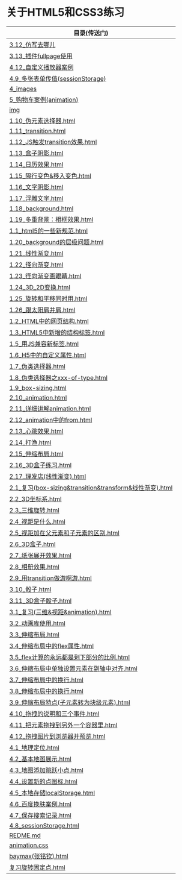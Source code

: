 # 关于HTML5和CSS3练习



| 目录(传送门)                                                 |
| ------------------------------------------------------------ |
| [3.12_仿写去哪儿](https://MickeyClub.github.io/HTML5-CSS3/3.12_%E4%BB%BF%E5%86%99%E5%8E%BB%E5%93%AA%E5%84%BF) |
| [3.13_插件fullpage使用](https://MickeyClub.github.io/HTML5-CSS3/3.13_%E6%8F%92%E4%BB%B6fullpage%E4%BD%BF%E7%94%A8) |
| [4.12_自定义播放器案例](http://zmqblog.top/HTML5-CSS3/4.12_%E8%87%AA%E5%AE%9A%E4%B9%89%E6%92%AD%E6%94%BE%E5%99%A8%E6%A1%88%E4%BE%8B/%E8%87%AA%E5%AE%9A%E4%B9%89%E6%92%AD%E6%94%BE%E5%99%A8.html) |
| [4.9_多张表单传值(sessionStorage)](https://MickeyClub.github.io/HTML5-CSS3/4.9_%E5%A4%9A%E5%BC%A0%E8%A1%A8%E5%8D%95%E4%BC%A0%E5%80%BC(sessionStorage)) |
| [4_images](https://MickeyClub.github.io/HTML5-CSS3/4_images) |
| [5_购物车案例(animation)](https://MickeyClub.github.io/HTML5-CSS3/5_%E8%B4%AD%E7%89%A9%E8%BD%A6%E6%A1%88%E4%BE%8B(animation)) |
| [img](https://MickeyClub.github.io/HTML5-CSS3/img)           |
| [1.10_伪元素选择器.html](https://MickeyClub.github.io/HTML5-CSS3/1.10_%E4%BC%AA%E5%85%83%E7%B4%A0%E9%80%89%E6%8B%A9%E5%99%A8.html) |
| [1.11_transition.html](https://MickeyClub.github.io/HTML5-CSS3/1.11_transition.html) |
| [1.12_JS触发transition效果.html](https://MickeyClub.github.io/HTML5-CSS3/1.12_JS%E8%A7%A6%E5%8F%91transition%E6%95%88%E6%9E%9C.html) |
| [1.13_盒子阴影.html](https://MickeyClub.github.io/HTML5-CSS3/1.13_%E7%9B%92%E5%AD%90%E9%98%B4%E5%BD%B1.html) |
| [1.14_日历效果.html](https://MickeyClub.github.io/HTML5-CSS3/1.14_%E6%97%A5%E5%8E%86%E6%95%88%E6%9E%9C.html) |
| [1.15_隔行变色&移入变色.html](https://MickeyClub.github.io/HTML5-CSS3/1.15_%E9%9A%94%E8%A1%8C%E5%8F%98%E8%89%B2%26%E7%A7%BB%E5%85%A5%E5%8F%98%E8%89%B2.html) |
| [1.16_文字阴影.html](https://MickeyClub.github.io/HTML5-CSS3/1.16_%E6%96%87%E5%AD%97%E9%98%B4%E5%BD%B1.html) |
| [1.17_浮雕文字.html](https://MickeyClub.github.io/HTML5-CSS3/1.17_%E6%B5%AE%E9%9B%95%E6%96%87%E5%AD%97.html) |
| [1.18_background.html](https://MickeyClub.github.io/HTML5-CSS3/1.18_background.html) |
| [1.19_多重背景：相框效果.html](https://MickeyClub.github.io/HTML5-CSS3/1.19_%E5%A4%9A%E9%87%8D%E8%83%8C%E6%99%AF%EF%BC%9A%E7%9B%B8%E6%A1%86%E6%95%88%E6%9E%9C.html) |
| [1.1_html5的一些新规范.html](https://MickeyClub.github.io/HTML5-CSS3/1.1_html5%E7%9A%84%E4%B8%80%E4%BA%9B%E6%96%B0%E8%A7%84%E8%8C%83.html) |
| [1.20_background的层级问题.html](https://MickeyClub.github.io/HTML5-CSS3/1.20_background%E7%9A%84%E5%B1%82%E7%BA%A7%E9%97%AE%E9%A2%98.html) |
| [1.21_线性渐变.html](https://MickeyClub.github.io/HTML5-CSS3/1.21_%E7%BA%BF%E6%80%A7%E6%B8%90%E5%8F%98.html) |
| [1.22_径向渐变.html](https://MickeyClub.github.io/HTML5-CSS3/1.22_%E5%BE%84%E5%90%91%E6%B8%90%E5%8F%98.html) |
| [1.23_径向渐变画眼睛.html](https://MickeyClub.github.io/HTML5-CSS3/1.23_%E5%BE%84%E5%90%91%E6%B8%90%E5%8F%98%E7%94%BB%E7%9C%BC%E7%9D%9B.html) |
| [1.24_3D_2D变换.html](https://MickeyClub.github.io/HTML5-CSS3/1.24_3D_2D%E5%8F%98%E6%8D%A2.html) |
| [1.25_旋转和平移同时用.html](https://MickeyClub.github.io/HTML5-CSS3/1.25_%E6%97%8B%E8%BD%AC%E5%92%8C%E5%B9%B3%E7%A7%BB%E5%90%8C%E6%97%B6%E7%94%A8.html) |
| [1.26_跟太阳肩并肩.html](https://MickeyClub.github.io/HTML5-CSS3/1.26_%E8%B7%9F%E5%A4%AA%E9%98%B3%E8%82%A9%E5%B9%B6%E8%82%A9.html) |
| [1.2_HTML中的网页结构.html](https://MickeyClub.github.io/HTML5-CSS3/1.2_HTML%E4%B8%AD%E7%9A%84%E7%BD%91%E9%A1%B5%E7%BB%93%E6%9E%84.html) |
| [1.3_HTML5中新增的结构标签.html](https://MickeyClub.github.io/HTML5-CSS3/1.3_HTML5%E4%B8%AD%E6%96%B0%E5%A2%9E%E7%9A%84%E7%BB%93%E6%9E%84%E6%A0%87%E7%AD%BE.html) |
| [1.5_用JS兼容新标签.html](https://MickeyClub.github.io/HTML5-CSS3/1.5_%E7%94%A8JS%E5%85%BC%E5%AE%B9%E6%96%B0%E6%A0%87%E7%AD%BE.html) |
| [1.6_H5中的自定义属性.html](https://MickeyClub.github.io/HTML5-CSS3/1.6_H5%E4%B8%AD%E7%9A%84%E8%87%AA%E5%AE%9A%E4%B9%89%E5%B1%9E%E6%80%A7.html) |
| [1.7_伪类选择器.html](https://MickeyClub.github.io/HTML5-CSS3/1.7_%E4%BC%AA%E7%B1%BB%E9%80%89%E6%8B%A9%E5%99%A8.html) |
| [1.8_伪类选择器之xxx-of-type.html](https://MickeyClub.github.io/HTML5-CSS3/1.8_%E4%BC%AA%E7%B1%BB%E9%80%89%E6%8B%A9%E5%99%A8%E4%B9%8Bxxx-of-type.html) |
| [1.9_box-sizing.html](https://MickeyClub.github.io/HTML5-CSS3/1.9_box-sizing.html) |
| [2.10_animation.html](https://MickeyClub.github.io/HTML5-CSS3/2.10_animation.html) |
| [2.11_详细讲解animation.html](https://MickeyClub.github.io/HTML5-CSS3/2.11_%E8%AF%A6%E7%BB%86%E8%AE%B2%E8%A7%A3animation.html) |
| [2.12_animation中的from.html](https://MickeyClub.github.io/HTML5-CSS3/2.12_animation%E4%B8%AD%E7%9A%84from.html) |
| [2.13_心跳效果.html](https://MickeyClub.github.io/HTML5-CSS3/2.13_%E5%BF%83%E8%B7%B3%E6%95%88%E6%9E%9C.html) |
| [2.14_打渔.html](https://MickeyClub.github.io/HTML5-CSS3/2.14_%E6%89%93%E6%B8%94.html) |
| [2.15_伸缩布局.html](https://MickeyClub.github.io/HTML5-CSS3/2.15_%E4%BC%B8%E7%BC%A9%E5%B8%83%E5%B1%80.html) |
| [2.16_3D盒子练习.html](https://MickeyClub.github.io/HTML5-CSS3/2.16_3D%E7%9B%92%E5%AD%90%E7%BB%83%E4%B9%A0.html) |
| [2.17_理发店(线性渐变).html](https://MickeyClub.github.io/HTML5-CSS3/2.17_%E7%90%86%E5%8F%91%E5%BA%97(%E7%BA%BF%E6%80%A7%E6%B8%90%E5%8F%98).html) |
| [2.1_复习(box-sizing&transition&transform&线性渐变).html](https://MickeyClub.github.io/HTML5-CSS3/2.1_%E5%A4%8D%E4%B9%A0(box-sizing%26transition%26transform%26%E7%BA%BF%E6%80%A7%E6%B8%90%E5%8F%98).html) |
| [2.2_3D坐标系.html](https://MickeyClub.github.io/HTML5-CSS3/2.2_3D%E5%9D%90%E6%A0%87%E7%B3%BB.html) |
| [2.3_三维旋转.html](https://MickeyClub.github.io/HTML5-CSS3/2.3_%E4%B8%89%E7%BB%B4%E6%97%8B%E8%BD%AC.html) |
| [2.4_视距是什么.html](https://MickeyClub.github.io/HTML5-CSS3/2.4_%E8%A7%86%E8%B7%9D%E6%98%AF%E4%BB%80%E4%B9%88.html) |
| [2.5_视距加在父元素和子元素的区别.html](https://MickeyClub.github.io/HTML5-CSS3/2.5_%E8%A7%86%E8%B7%9D%E5%8A%A0%E5%9C%A8%E7%88%B6%E5%85%83%E7%B4%A0%E5%92%8C%E5%AD%90%E5%85%83%E7%B4%A0%E7%9A%84%E5%8C%BA%E5%88%AB.html) |
| [2.6_3D盒子.html](https://MickeyClub.github.io/HTML5-CSS3/2.6_3D%E7%9B%92%E5%AD%90.html) |
| [2.7_纸张展开效果.html](https://MickeyClub.github.io/HTML5-CSS3/2.7_%E7%BA%B8%E5%BC%A0%E5%B1%95%E5%BC%80%E6%95%88%E6%9E%9C.html) |
| [2.8_相册效果.html](https://MickeyClub.github.io/HTML5-CSS3/2.8_%E7%9B%B8%E5%86%8C%E6%95%88%E6%9E%9C.html) |
| [2.9_用transition做游啊游.html](https://MickeyClub.github.io/HTML5-CSS3/2.9_%E7%94%A8transition%E5%81%9A%E6%B8%B8%E5%95%8A%E6%B8%B8.html) |
| [3.10_骰子.html](https://MickeyClub.github.io/HTML5-CSS3/3.10_%E9%AA%B0%E5%AD%90.html) |
| [3.11_3D盒子骰子.html](https://MickeyClub.github.io/HTML5-CSS3/3.11_3D%E7%9B%92%E5%AD%90%E9%AA%B0%E5%AD%90.html) |
| [3.1_复习(三维&视距&animation).html](https://MickeyClub.github.io/HTML5-CSS3/3.1_%E5%A4%8D%E4%B9%A0(%E4%B8%89%E7%BB%B4%26%E8%A7%86%E8%B7%9D%26animation).html) |
| [3.2_动画库使用.html](https://MickeyClub.github.io/HTML5-CSS3/3.2_%E5%8A%A8%E7%94%BB%E5%BA%93%E4%BD%BF%E7%94%A8.html) |
| [3.3_伸缩布局.html](https://MickeyClub.github.io/HTML5-CSS3/3.3_%E4%BC%B8%E7%BC%A9%E5%B8%83%E5%B1%80.html) |
| [3.4_伸缩布局中的flex属性.html](https://MickeyClub.github.io/HTML5-CSS3/3.4_%E4%BC%B8%E7%BC%A9%E5%B8%83%E5%B1%80%E4%B8%AD%E7%9A%84flex%E5%B1%9E%E6%80%A7.html) |
| [3.5_flex计算的永远都是剩下部分的比例.html](https://MickeyClub.github.io/HTML5-CSS3/3.5_flex%E8%AE%A1%E7%AE%97%E7%9A%84%E6%B0%B8%E8%BF%9C%E9%83%BD%E6%98%AF%E5%89%A9%E4%B8%8B%E9%83%A8%E5%88%86%E7%9A%84%E6%AF%94%E4%BE%8B.html) |
| [3.6_伸缩布局中单独设置元素在副轴中对齐.html](https://MickeyClub.github.io/HTML5-CSS3/3.6_%E4%BC%B8%E7%BC%A9%E5%B8%83%E5%B1%80%E4%B8%AD%E5%8D%95%E7%8B%AC%E8%AE%BE%E7%BD%AE%E5%85%83%E7%B4%A0%E5%9C%A8%E5%89%AF%E8%BD%B4%E4%B8%AD%E5%AF%B9%E9%BD%90.html) |
| [3.7_伸缩布局中的换行.html](https://MickeyClub.github.io/HTML5-CSS3/3.7_%E4%BC%B8%E7%BC%A9%E5%B8%83%E5%B1%80%E4%B8%AD%E7%9A%84%E6%8D%A2%E8%A1%8C.html) |
| [3.8_伸缩布局中的换行.html](https://MickeyClub.github.io/HTML5-CSS3/3.8_%E4%BC%B8%E7%BC%A9%E5%B8%83%E5%B1%80%E4%B8%AD%E7%9A%84%E6%8D%A2%E8%A1%8C.html) |
| [3.9_伸缩布局特点(子元素转为块级元素).html](https://MickeyClub.github.io/HTML5-CSS3/3.9_%E4%BC%B8%E7%BC%A9%E5%B8%83%E5%B1%80%E7%89%B9%E7%82%B9(%E5%AD%90%E5%85%83%E7%B4%A0%E8%BD%AC%E4%B8%BA%E5%9D%97%E7%BA%A7%E5%85%83%E7%B4%A0).html) |
| [4.10_拖拽的说明和三个事件.html](https://MickeyClub.github.io/HTML5-CSS3/4.10_%E6%8B%96%E6%8B%BD%E7%9A%84%E8%AF%B4%E6%98%8E%E5%92%8C%E4%B8%89%E4%B8%AA%E4%BA%8B%E4%BB%B6.html) |
| [4.11_把元素拖拽到另外一个容器里.html](https://MickeyClub.github.io/HTML5-CSS3/4.11_%E6%8A%8A%E5%85%83%E7%B4%A0%E6%8B%96%E6%8B%BD%E5%88%B0%E5%8F%A6%E5%A4%96%E4%B8%80%E4%B8%AA%E5%AE%B9%E5%99%A8%E9%87%8C.html) |
| [4.12_拖拽图片到浏览器并预览.html](https://MickeyClub.github.io/HTML5-CSS3/4.12_%E6%8B%96%E6%8B%BD%E5%9B%BE%E7%89%87%E5%88%B0%E6%B5%8F%E8%A7%88%E5%99%A8%E5%B9%B6%E9%A2%84%E8%A7%88.html) |
| [4.1_地理定位.html](https://MickeyClub.github.io/HTML5-CSS3/4.1_%E5%9C%B0%E7%90%86%E5%AE%9A%E4%BD%8D.html) |
| [4.2_基本地图展示.html](https://MickeyClub.github.io/HTML5-CSS3/4.2_%E5%9F%BA%E6%9C%AC%E5%9C%B0%E5%9B%BE%E5%B1%95%E7%A4%BA.html) |
| [4.3_地图添加跳跃小点.html](https://MickeyClub.github.io/HTML5-CSS3/4.3_%E5%9C%B0%E5%9B%BE%E6%B7%BB%E5%8A%A0%E8%B7%B3%E8%B7%83%E5%B0%8F%E7%82%B9.html) |
| [4.4_设置新的点图标.html](https://MickeyClub.github.io/HTML5-CSS3/4.4_%E8%AE%BE%E7%BD%AE%E6%96%B0%E7%9A%84%E7%82%B9%E5%9B%BE%E6%A0%87.html) |
| [4.5_本地存储localStorage.html](https://MickeyClub.github.io/HTML5-CSS3/4.5_%E6%9C%AC%E5%9C%B0%E5%AD%98%E5%82%A8localStorage.html) |
| [4.6_百度换肤案例.html](https://MickeyClub.github.io/HTML5-CSS3/4.6_%E7%99%BE%E5%BA%A6%E6%8D%A2%E8%82%A4%E6%A1%88%E4%BE%8B.html) |
| [4.7_保存搜索记录.html](https://MickeyClub.github.io/HTML5-CSS3/4.7_%E4%BF%9D%E5%AD%98%E6%90%9C%E7%B4%A2%E8%AE%B0%E5%BD%95.html) |
| [4.8_sessionStorage.html](https://MickeyClub.github.io/HTML5-CSS3/4.8_sessionStorage.html) |
| [REDME.md](https://MickeyClub.github.io/HTML5-CSS3/REDME.md) |
| [animation.css](https://MickeyClub.github.io/HTML5-CSS3/animation.css) |
| [baymax(张铭钦).html](https://MickeyClub.github.io/HTML5-CSS3/baymax(%E5%BC%A0%E9%93%AD%E9%92%A6).html) |
| [复习旋转固定点.html](https://MickeyClub.github.io/HTML5-CSS3/%E5%A4%8D%E4%B9%A0%E6%97%8B%E8%BD%AC%E5%9B%BA%E5%AE%9A%E7%82%B9.html) |